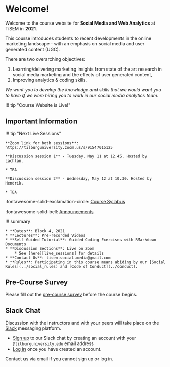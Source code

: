# Welcome!

Welcome to the course website for **Social Media and Web Analytics** at TiSEM in **2021**.

This course introduces students to recent developments in the online marketing landscape - with an emphasis on social media and user generated content (UGC).

There are two overarching objectives:

1. Learning/delivering marketing insights from state of the art research in social media marketing and the effects of user generated content,
2. Improving analytics & coding skills.

 *We want you to develop the knowledge and skills that we would want you to have if we were hiring you to work in our social media analytics team.*

<!-- !!! bug "Site Under Development"

    We are currently developing this site in the lead up to the 2021 start date in April.
    
    **Please check back in closer to April 12, 2021 to find the most up to date information.** -->

!!! tip "Course Website is Live!"


## Important Information

!!! tip "Next Live Sessions"

    **Zoom link for both sessions**: https://tilburguniversity.zoom.us/s/91547015125

    **Discussion session 1** - Tuesday, May 11 at 12.45. Hosted by Lachlan.
    
    * TBA

    **Discussion session 2** - Wednesday, May 12 at 10.30. Hosted by Hendrik.
    
    * TBA

:fontawesome-solid-exclamation-circle: [Course Syllabus](assets/syllabus.pdf)

:fontawesome-solid-bell: [Announcements](./announcements)

!!! summary

    * **Dates**: Block 4, 2021
    * **Lectures**: Pre-recorded Videos
    * **Self-Guided Tutorial**: Guided Coding Exercises with RMarkdown Documents
    * **Discussion Sections**: Live on Zoom
        * See [here][live_sessions] for details
    * **Contact Us**: tisem.social.media@gmail.com
    * **Rules**: Participating in this course means abiding by our [Social Rules](../social_rules) and [Code of Conduct](../conduct).

## Pre-Course Survey

<!-- We will post a short survey that we expect participants to complete closer to the course start date. -->
Please fill out the [pre-course survey](https://forms.gle/sqqjx1kmasjH8QHJ7) before the course begins.

## Slack Chat

Discussion with the instructors and with your peers will take place on the [Slack](https://slack.com/) messaging platform.

* [Sign up](https://tisem-smwa.slack.com/signup#/) to our Slack chat by creating an account with your `@tilburguniversity.edu` email address
* [Log in](https://tisem-smwa.slack.com/) once you have created an account.

Contact us via email if you cannot sign up or log in.

[live_sessions]: https://docs.google.com/document/d/1kRD6murXaRM9hjMt6W2XJPU7EAfs-INRPGpUVWfNLos/edit?usp=sharing
